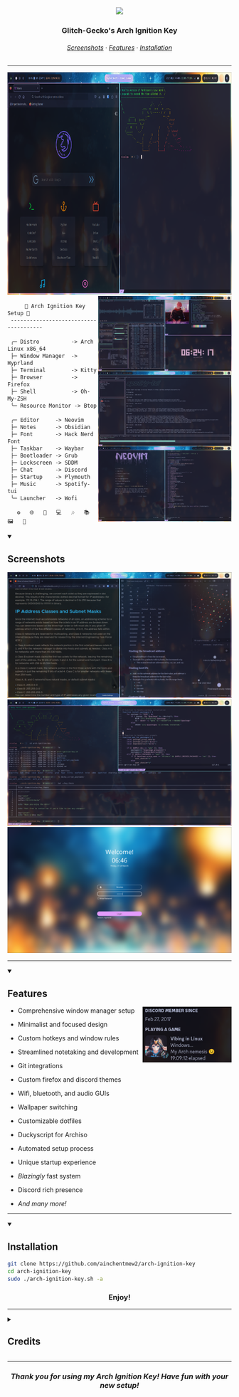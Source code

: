 <div align="center">
<img src="./assets/Glitch_gecko_circle.png" width="150">
 
### Glitch-Gecko's Arch Ignition Key
 <h6 align="center">
  <a href="https://github.com/Glitch-Gecko/arch-ignition-key#Screenshots">Screenshots</a>
  ·
  <a href="https://github.com/Glitch-Gecko/arch-ignition-key#Features">Features</a>
  ·
  <a href="https://github.com/Glitch-Gecko/arch-ignition-key#Installation">Installation</a>
</h6>
 
---
 
<img src="./assets/term_browser.png" alt="Arch Ignition Key" height="500px">
</div>

<img align="right" src="assets/Rice.png" alt="Rice Preview" width="300px"/>

```mint
⠀⠀   🚀 Arch Ignition Key Setup 🚀
 --------------------------------------

 ╭─ Distro          -> Arch Linux x86_64
 ├─ Window Manager  -> Hyprland
 ├─ Terminal        -> Kitty
 ├─ Browser         -> Firefox
 ├─ Shell           -> Oh-My-ZSH
 ╰─ Resource Monitor -> Btop

 ╭─ Editor     -> Neovim
 ├─ Notes      -> Obsidian
 ├─ Font       -> Hack Nerd Font
 ├─ Taskbar    -> Waybar
 ├─ Bootloader -> Grub
 ├─ Lockscreen -> SDDM
 ├─ Chat       -> Discord
 ├─ Startup    -> Plymouth
 ├─ Music      -> Spotify-tui
 ╰─ Launcher   -> Wofi

   ⚙️   🌐   🚀   💻   🎶   📚   🖼️   🌈
```

<details open>
<summary><h2>Screenshots</h2></summary>
<img src="./assets/notes.png">
<img src="./assets/hey_there.png">
<img src="./assets/sddm.png">
</details>

---

<details open>
<summary><h2>Features</h2></summary>
<img align="right" src="assets/custom_discord.png" alt="Rich presence" width="200px"/>

- Comprehensive window manager setup
- Minimalist and focused design
- Custom hotkeys and window rules
- Streamlined notetaking and development
- Git integrations
- Custom firefox and discord themes
- Wifi, bluetooth, and audio GUIs
- Wallpaper switching
- Customizable dotfiles
- Duckyscript for Archiso
- Automated setup process
- Unique startup experience
- *Blazingly* fast system
- Discord rich presence
 
- *And many more!*
</details>

---

<details open>
<summary><h2>Installation</h2></summary>

```sh
git clone https://github.com/ainchentmew2/arch-ignition-key
cd arch-ignition-key
sudo ./arch-ignition-key.sh -a
```

</details>

<div align="center">

### Enjoy!</div>

---

<details>
<summary><h2>Credits</h2></summary>

- [r/unixporn](https://www.reddit.com/r/unixporn) - For inspiration and guidance

- [Arch wiki and its maintainers](https://wiki.archlinux.org) - For outstanding documentation and references
  
- [Chat GPT](https://chat.openai.com) - For help with oddly specific issues
 
</details></div>
  
---
  
<div align="center">

### *Thank you for using my Arch Ignition Key! Have fun with your new setup!*
</div>
